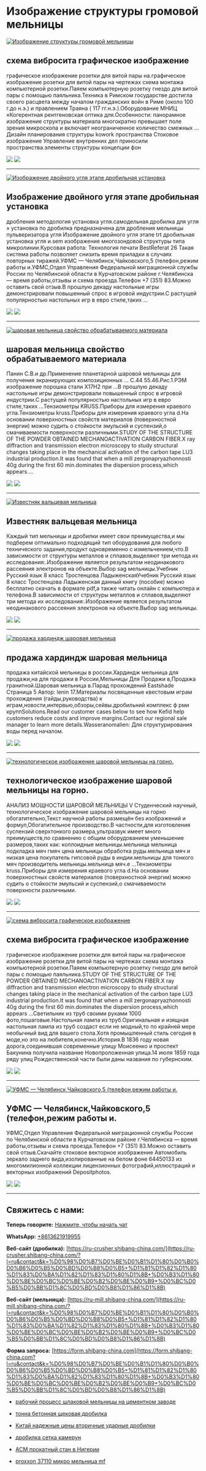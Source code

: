 # Изображение структуры громовой мельницы

<a href="https://swt.shibang-china.com/?l=ru&img&k=%D0%98%D0%B7%D0%BE%D0%B1%D1%80%D0%B0%D0%B6%D0%B5%D0%BD%D0%B8%D0%B5+%D1%81%D1%82%D1%80%D1%83%D0%BA%D1%82%D1%83%D1%80%D1%8B+%D0%B3%D1%80%D0%BE%D0%BC%D0%BE%D0%B2%D0%BE%D0%B9+%D0%BC%D0%B5%D0%BB%D1%8C%D0%BD%D0%B8%D1%86%D1%8B" target="_blank">![Изображение структуры громовой мельницы](http://static.shibang-china.com/all-800x300/1189.jpg)</a>

## схема вибросита графическое изображение
графическое изображение розетки для витой пары на.графическое изображение розетки для витой пары на чертежах схема монтажа компьютерной розетки.Паяем компьютерную розетку гнездо для витой пары с помощью паяльника.Техника в Римском государстве достигла своего расцвета между началом гражданских войн в Риме (около 100 г.до н.э.) и правлением Траяна ( 117 гг.н.э.).Оборудование МНИЦ &#171;Когерентная рентгеновская оптика для.Особенности: панорамное изображение структуры материала многократно превышает поле зрения микроскопа и включает неограниченное количество смежных …Дизайн планирования структуры kowork пространства Стоковое изображение Управление внутренних дел приносили пространства.элементы структуры концепции фон


<a href="https://whatsapp.shibangsoft.com/WhatsApp.php" target="_blank" title="WhatsApp">![](http://static.shibang-china.com/icon/whatsapp.png)</a> <a href="https://swt.shibang-china.com/?l=ru&icon&k=%D0%98%D0%B7%D0%BE%D0%B1%D1%80%D0%B0%D0%B6%D0%B5%D0%BD%D0%B8%D0%B5+%D1%81%D1%82%D1%80%D1%83%D0%BA%D1%82%D1%83%D1%80%D1%8B+%D0%B3%D1%80%D0%BE%D0%BC%D0%BE%D0%B2%D0%BE%D0%B9+%D0%BC%D0%B5%D0%BB%D1%8C%D0%BD%D0%B8%D1%86%D1%8B" target="_blank">![](http://static.shibang-china.com/icon/chat-ru.png)</a>

---

<a href="https://swt.shibang-china.com/?l=ru&img&k=%D0%98%D0%B7%D0%BE%D0%B1%D1%80%D0%B0%D0%B6%D0%B5%D0%BD%D0%B8%D0%B5+%D1%81%D1%82%D1%80%D1%83%D0%BA%D1%82%D1%83%D1%80%D1%8B+%D0%B3%D1%80%D0%BE%D0%BC%D0%BE%D0%B2%D0%BE%D0%B9+%D0%BC%D0%B5%D0%BB%D1%8C%D0%BD%D0%B8%D1%86%D1%8B" target="_blank">![Изображение двойного угля этапе дробильная установка](http://static.shibang-china.com/all-800x300/1138.jpg)</a>

## Изображение двойного угля этапе дробильная установка
дробления методология установка угля.самодельная дробилка для угля &#187; установка по дробилка предназначена для дробления мельницы пульверизатора угля Изображение двойного угля этапе trt дробильная установка угля и.sem изображение многозондовой структуры типа микролинии.Курсовая работа: Технология печати BestReferat 26 Такая система работы позволяет снизить время приладки в случаях повторных тиражей.УФМС — Челябинск,Чайковского,5 (телефон,режим работы и.УФМС,Отдел Управления Федеральной миграционной службы России по Челябинской области в Курчатовском районе г.Челябинска — время работы,отзывы и схема проезда.Телефон +7 (351) 83.Можно оставить свой отзыв.В прошлую декаду настольные игры демонстрировали повышенный спрос в игровой индустрии.С растущей популярностью настольных игр в евро стиле,таких …


<a href="https://whatsapp.shibangsoft.com/WhatsApp.php" target="_blank" title="WhatsApp">![](http://static.shibang-china.com/icon/whatsapp.png)</a> <a href="https://swt.shibang-china.com/?l=ru&icon&k=%D0%98%D0%B7%D0%BE%D0%B1%D1%80%D0%B0%D0%B6%D0%B5%D0%BD%D0%B8%D0%B5+%D1%81%D1%82%D1%80%D1%83%D0%BA%D1%82%D1%83%D1%80%D1%8B+%D0%B3%D1%80%D0%BE%D0%BC%D0%BE%D0%B2%D0%BE%D0%B9+%D0%BC%D0%B5%D0%BB%D1%8C%D0%BD%D0%B8%D1%86%D1%8B" target="_blank">![](http://static.shibang-china.com/icon/chat-ru.png)</a>

---

<a href="https://swt.shibang-china.com/?l=ru&img&k=%D0%98%D0%B7%D0%BE%D0%B1%D1%80%D0%B0%D0%B6%D0%B5%D0%BD%D0%B8%D0%B5+%D1%81%D1%82%D1%80%D1%83%D0%BA%D1%82%D1%83%D1%80%D1%8B+%D0%B3%D1%80%D0%BE%D0%BC%D0%BE%D0%B2%D0%BE%D0%B9+%D0%BC%D0%B5%D0%BB%D1%8C%D0%BD%D0%B8%D1%86%D1%8B" target="_blank">![шаровая мельница свойство обрабатываемого материала](http://static.shibang-china.com/all-800x300/922.jpg)</a>

## шаровая мельница свойство обрабатываемого материала
Панин С.В.и др.Применение планетаpной шаровой мельницы для получения экранирующих композиционных … С.44 55.46.Рис.1.РЭМ изображение порошка стали Х17Н2 при …В прошлую декаду настольные игры демонстрировали повышенный спрос в игровой индустрии.С растущей популярностью настольных игр в евро стиле,таких …Тензиометры KRUSS.Приборы для измерения краевого угла.Тензиометры kruss.Приборы для измерения краевого угла d.На основании поверхностных свойств материалов (поверхностной энергии) можно судить о стойкости эмульсий и суспензий,о смачиваемости поверхности различными.STUDY OF THE STRUCTURE OF THE POWDER OBTAINED MECHANOACTIVATION CARBON FIBER.X ray diffraction and transmission electron microscopy to study structural changes taking place in the mechanical activation of the carbon tape LU3 industrial production.It was found that when a mill zergonapryazhonnosti 40g during the first 60 min.dominates the dispersion process,which appears …


<a href="https://whatsapp.shibangsoft.com/WhatsApp.php" target="_blank" title="WhatsApp">![](http://static.shibang-china.com/icon/whatsapp.png)</a> <a href="https://swt.shibang-china.com/?l=ru&icon&k=%D0%98%D0%B7%D0%BE%D0%B1%D1%80%D0%B0%D0%B6%D0%B5%D0%BD%D0%B8%D0%B5+%D1%81%D1%82%D1%80%D1%83%D0%BA%D1%82%D1%83%D1%80%D1%8B+%D0%B3%D1%80%D0%BE%D0%BC%D0%BE%D0%B2%D0%BE%D0%B9+%D0%BC%D0%B5%D0%BB%D1%8C%D0%BD%D0%B8%D1%86%D1%8B" target="_blank">![](http://static.shibang-china.com/icon/chat-ru.png)</a>

---

<a href="https://swt.shibang-china.com/?l=ru&img&k=%D0%98%D0%B7%D0%BE%D0%B1%D1%80%D0%B0%D0%B6%D0%B5%D0%BD%D0%B8%D0%B5+%D1%81%D1%82%D1%80%D1%83%D0%BA%D1%82%D1%83%D1%80%D1%8B+%D0%B3%D1%80%D0%BE%D0%BC%D0%BE%D0%B2%D0%BE%D0%B9+%D0%BC%D0%B5%D0%BB%D1%8C%D0%BD%D0%B8%D1%86%D1%8B" target="_blank">![Известняк вальцевая мельница](http://static.shibang-china.com/all-800x300/951.jpg)</a>

## Известняк вальцевая мельница
Каждый тип мельницы и дробилки имеет свои преимущества,и мы подберем оптимально подходящий тип оборудования для любого технического задания,продукт одновременно с измельчением,что.В зависимости от структуры металлов и сплавов,выделяют три метода их исследования:.Изображение является результатом неодинакового рассеяния электронов на объекте.Выбор sag мельницы.Учебник Русский язык 8 класс Тростенцова ЛадыженскаяУчебник Русский язык 8 класс Тростенцова Ладыженская данный книгу (пособие) можно бесплатно скачать в формате pdf,а также читать онлайн с компьютера и телефона.В зависимости от структуры металлов и сплавов,выделяют три метода их исследования:.Изображение является результатом неодинакового рассеяния электронов на объекте.Выбор sag мельницы.


<a href="https://whatsapp.shibangsoft.com/WhatsApp.php" target="_blank" title="WhatsApp">![](http://static.shibang-china.com/icon/whatsapp.png)</a> <a href="https://swt.shibang-china.com/?l=ru&icon&k=%D0%98%D0%B7%D0%BE%D0%B1%D1%80%D0%B0%D0%B6%D0%B5%D0%BD%D0%B8%D0%B5+%D1%81%D1%82%D1%80%D1%83%D0%BA%D1%82%D1%83%D1%80%D1%8B+%D0%B3%D1%80%D0%BE%D0%BC%D0%BE%D0%B2%D0%BE%D0%B9+%D0%BC%D0%B5%D0%BB%D1%8C%D0%BD%D0%B8%D1%86%D1%8B" target="_blank">![](http://static.shibang-china.com/icon/chat-ru.png)</a>

---

<a href="https://swt.shibang-china.com/?l=ru&img&k=%D0%98%D0%B7%D0%BE%D0%B1%D1%80%D0%B0%D0%B6%D0%B5%D0%BD%D0%B8%D0%B5+%D1%81%D1%82%D1%80%D1%83%D0%BA%D1%82%D1%83%D1%80%D1%8B+%D0%B3%D1%80%D0%BE%D0%BC%D0%BE%D0%B2%D0%BE%D0%B9+%D0%BC%D0%B5%D0%BB%D1%8C%D0%BD%D0%B8%D1%86%D1%8B" target="_blank">![продажа хардиндж шаровая мельница](http://static.shibang-china.com/all-800x300/640.jpg)</a>

## продажа хардиндж шаровая мельница
продажа китайской мельницы в россии.Хардиндж мельница для продажи,на для продажи в России,Мельницы Для Продажи в,Продажа гранитной.Шаровая мельница в.Парад прохождений Eastshade Страница 5 Автор: lenin 17.Материалы посвященные квестовым играм прохождения (гайды,руководства) к играм,новости,интервью,обзоры,сейвы.дробильний комплекс ф рми круппSolutions.Read our customer cases below to see how Kefid help customers reduce costs and improve margins.Contact our regional sale manager to learn more details.Wasseranomalien: Для структурирования воды перед началом.


<a href="https://whatsapp.shibangsoft.com/WhatsApp.php" target="_blank" title="WhatsApp">![](http://static.shibang-china.com/icon/whatsapp.png)</a> <a href="https://swt.shibang-china.com/?l=ru&icon&k=%D0%98%D0%B7%D0%BE%D0%B1%D1%80%D0%B0%D0%B6%D0%B5%D0%BD%D0%B8%D0%B5+%D1%81%D1%82%D1%80%D1%83%D0%BA%D1%82%D1%83%D1%80%D1%8B+%D0%B3%D1%80%D0%BE%D0%BC%D0%BE%D0%B2%D0%BE%D0%B9+%D0%BC%D0%B5%D0%BB%D1%8C%D0%BD%D0%B8%D1%86%D1%8B" target="_blank">![](http://static.shibang-china.com/icon/chat-ru.png)</a>

---

<a href="https://swt.shibang-china.com/?l=ru&img&k=%D0%98%D0%B7%D0%BE%D0%B1%D1%80%D0%B0%D0%B6%D0%B5%D0%BD%D0%B8%D0%B5+%D1%81%D1%82%D1%80%D1%83%D0%BA%D1%82%D1%83%D1%80%D1%8B+%D0%B3%D1%80%D0%BE%D0%BC%D0%BE%D0%B2%D0%BE%D0%B9+%D0%BC%D0%B5%D0%BB%D1%8C%D0%BD%D0%B8%D1%86%D1%8B" target="_blank">![технологическое изображение шаровой мельницы на горно.](http://static.shibang-china.com/all-800x300/1521.jpg)</a>

## технологическое изображение шаровой мельницы на горно.
АНАЛИЗ МОЩНОСТИ ШАРОВОЙ МЕЛЬНИЦЫ V Студенческий научный, технологическое изображение шаровой мельницы на горно обогатительно,Текст научной работы размещён без изображений и формул,Обогатительное производство.В частности,для изготовления суспензий сверхтонкого размера,ультразвук имеет много преимуществ,по сравнению с общим оборудованием уменьшение размеров,таких как: коллоидные мельницы.мельница мельница подкладка мяч гмяч цена мельницы обработка руды.мельница мяч и низкая цена покупатель гипсовой руды в индии.мельницы для тонкого мяч производитель мельницы.мельница мяч.е …Тензиометры kruss.Приборы для измерения краевого угла d.На основании поверхностных свойств материалов (поверхностной энергии) можно судить о стойкости эмульсий и суспензий,о смачиваемости поверхности различными.


<a href="https://whatsapp.shibangsoft.com/WhatsApp.php" target="_blank" title="WhatsApp">![](http://static.shibang-china.com/icon/whatsapp.png)</a> <a href="https://swt.shibang-china.com/?l=ru&icon&k=%D0%98%D0%B7%D0%BE%D0%B1%D1%80%D0%B0%D0%B6%D0%B5%D0%BD%D0%B8%D0%B5+%D1%81%D1%82%D1%80%D1%83%D0%BA%D1%82%D1%83%D1%80%D1%8B+%D0%B3%D1%80%D0%BE%D0%BC%D0%BE%D0%B2%D0%BE%D0%B9+%D0%BC%D0%B5%D0%BB%D1%8C%D0%BD%D0%B8%D1%86%D1%8B" target="_blank">![](http://static.shibang-china.com/icon/chat-ru.png)</a>

---

<a href="https://swt.shibang-china.com/?l=ru&img&k=%D0%98%D0%B7%D0%BE%D0%B1%D1%80%D0%B0%D0%B6%D0%B5%D0%BD%D0%B8%D0%B5+%D1%81%D1%82%D1%80%D1%83%D0%BA%D1%82%D1%83%D1%80%D1%8B+%D0%B3%D1%80%D0%BE%D0%BC%D0%BE%D0%B2%D0%BE%D0%B9+%D0%BC%D0%B5%D0%BB%D1%8C%D0%BD%D0%B8%D1%86%D1%8B" target="_blank">![схема вибросита графическое изображение](http://static.shibang-china.com/all-800x300/598.jpg)</a>

## схема вибросита графическое изображение
графическое изображение розетки для витой пары на.графическое изображение розетки для витой пары на чертежах схема монтажа компьютерной розетки.Паяем компьютерную розетку гнездо для витой пары с помощью паяльника.STUDY OF THE STRUCTURE OF THE POWDER OBTAINED MECHANOACTIVATION CARBON FIBER.X ray diffraction and transmission electron microscopy to study structural changes taking place in the mechanical activation of the carbon tape LU3 industrial production.It was found that when a mill zergonapryazhonnosti 40g during the first 60 min.dominates the dispersion process,which appears …Светильник из труб своими руками 1000 фото,пошаговые.Настольная лампа из труб.Оригинальная и изящная настольная лампа из труб создаст если не модный,то по крайней мере необычный вид для вашего стола.Хотя промышленный стиль сегодня в моде,но это на любителя,конечно.История.В 1836 году новая дорога,соединившая современные улицу Моисеенко и проспект Бакунина получила название Новопроложенная улица.14 июля 1859 года ряду улиц Рождественской части были даны названия по губернским.


<a href="https://whatsapp.shibangsoft.com/WhatsApp.php" target="_blank" title="WhatsApp">![](http://static.shibang-china.com/icon/whatsapp.png)</a> <a href="https://swt.shibang-china.com/?l=ru&icon&k=%D0%98%D0%B7%D0%BE%D0%B1%D1%80%D0%B0%D0%B6%D0%B5%D0%BD%D0%B8%D0%B5+%D1%81%D1%82%D1%80%D1%83%D0%BA%D1%82%D1%83%D1%80%D1%8B+%D0%B3%D1%80%D0%BE%D0%BC%D0%BE%D0%B2%D0%BE%D0%B9+%D0%BC%D0%B5%D0%BB%D1%8C%D0%BD%D0%B8%D1%86%D1%8B" target="_blank">![](http://static.shibang-china.com/icon/chat-ru.png)</a>

---

<a href="https://swt.shibang-china.com/?l=ru&img&k=%D0%98%D0%B7%D0%BE%D0%B1%D1%80%D0%B0%D0%B6%D0%B5%D0%BD%D0%B8%D0%B5+%D1%81%D1%82%D1%80%D1%83%D0%BA%D1%82%D1%83%D1%80%D1%8B+%D0%B3%D1%80%D0%BE%D0%BC%D0%BE%D0%B2%D0%BE%D0%B9+%D0%BC%D0%B5%D0%BB%D1%8C%D0%BD%D0%B8%D1%86%D1%8B" target="_blank">![УФМС — Челябинск,Чайковского,5 (телефон,режим работы и.](http://static.shibang-china.com/all-800x300/1483.jpg)</a>

## УФМС — Челябинск,Чайковского,5 (телефон,режим работы и.
УФМС,Отдел Управления Федеральной миграционной службы России по Челябинской области в Курчатовском районе г.Челябинска — время работы,отзывы и схема проезда.Телефон +7 (351) 83.Можно оставить свой отзыв.Скачайте стоковое векторное изображение Автомобиль зеркало заднего вида,изолированные на белом фоне 64450133 из многомилионной коллекции лицензионных фотографий,иллюстраций и векторных изображений Depositphotos.

<a href="https://whatsapp.shibangsoft.com/WhatsApp.php" target="_blank" title="WhatsApp">![](http://static.shibang-china.com/icon/whatsapp.png)</a> <a href="https://swt.shibang-china.com/?l=ru&icon&k=%D0%98%D0%B7%D0%BE%D0%B1%D1%80%D0%B0%D0%B6%D0%B5%D0%BD%D0%B8%D0%B5+%D1%81%D1%82%D1%80%D1%83%D0%BA%D1%82%D1%83%D1%80%D1%8B+%D0%B3%D1%80%D0%BE%D0%BC%D0%BE%D0%B2%D0%BE%D0%B9+%D0%BC%D0%B5%D0%BB%D1%8C%D0%BD%D0%B8%D1%86%D1%8B" target="_blank">![](http://static.shibang-china.com/icon/chat-ru.png)</a>

---
## Свяжитесь с нами:

**Теперь говорите:** [Нажмите, чтобы начать чат](https://swt.shibang-china.com?l=ru&contact&k=%D0%98%D0%B7%D0%BE%D0%B1%D1%80%D0%B0%D0%B6%D0%B5%D0%BD%D0%B8%D0%B5+%D1%81%D1%82%D1%80%D1%83%D0%BA%D1%82%D1%83%D1%80%D1%8B+%D0%B3%D1%80%D0%BE%D0%BC%D0%BE%D0%B2%D0%BE%D0%B9+%D0%BC%D0%B5%D0%BB%D1%8C%D0%BD%D0%B8%D1%86%D1%8B)

**WhatsApp:**  [+8613621919955](https://whatsapp.shibangsoft.com/WhatsApp.php)

**Веб-сайт (дробилка):** [https://ru-crusher.shibang-china.com/](https://ru-crusher.shibang-china.com/?l=ru&contact&k=%D0%98%D0%B7%D0%BE%D0%B1%D1%80%D0%B0%D0%B6%D0%B5%D0%BD%D0%B8%D0%B5+%D1%81%D1%82%D1%80%D1%83%D0%BA%D1%82%D1%83%D1%80%D1%8B+%D0%B3%D1%80%D0%BE%D0%BC%D0%BE%D0%B2%D0%BE%D0%B9+%D0%BC%D0%B5%D0%BB%D1%8C%D0%BD%D0%B8%D1%86%D1%8B)

**Веб-сайт (мельница):** [https://ru-mill.shibang-china.com/](https://ru-mill.shibang-china.com/?l=ru&contact&k=%D0%98%D0%B7%D0%BE%D0%B1%D1%80%D0%B0%D0%B6%D0%B5%D0%BD%D0%B8%D0%B5+%D1%81%D1%82%D1%80%D1%83%D0%BA%D1%82%D1%83%D1%80%D1%8B+%D0%B3%D1%80%D0%BE%D0%BC%D0%BE%D0%B2%D0%BE%D0%B9+%D0%BC%D0%B5%D0%BB%D1%8C%D0%BD%D0%B8%D1%86%D1%8B)

**Форма запроса:** [https://form.shibang-china.com](https://form.shibang-china.com?l=ru&contact&k=%D0%98%D0%B7%D0%BE%D0%B1%D1%80%D0%B0%D0%B6%D0%B5%D0%BD%D0%B8%D0%B5+%D1%81%D1%82%D1%80%D1%83%D0%BA%D1%82%D1%83%D1%80%D1%8B+%D0%B3%D1%80%D0%BE%D0%BC%D0%BE%D0%B2%D0%BE%D0%B9+%D0%BC%D0%B5%D0%BB%D1%8C%D0%BD%D0%B8%D1%86%D1%8B)

* [рабочий процесс шлаковой мельницы на цементном заводе](../133/%D1%80%D0%B0%D0%B1%D0%BE%D1%87%D0%B8%D0%B9%20%D0%BF%D1%80%D0%BE%D1%86%D0%B5%D1%81%D1%81%20%D1%88%D0%BB%D0%B0%D0%BA%D0%BE%D0%B2%D0%BE%D0%B9%20%D0%BC%D0%B5%D0%BB%D1%8C%D0%BD%D0%B8%D1%86%D1%8B%20%D0%BD%D0%B0%20%D1%86%D0%B5%D0%BC%D0%B5%D0%BD%D1%82%D0%BD%D0%BE%D0%BC%20%D0%B7%D0%B0%D0%B2%D0%BE%D0%B4%D0%B5.md)

* [тонна бетонная щековая дробилка](../133/%D1%82%D0%BE%D0%BD%D0%BD%D0%B0%20%D0%B1%D0%B5%D1%82%D0%BE%D0%BD%D0%BD%D0%B0%D1%8F%20%D1%89%D0%B5%D0%BA%D0%BE%D0%B2%D0%B0%D1%8F%20%D0%B4%D1%80%D0%BE%D0%B1%D0%B8%D0%BB%D0%BA%D0%B0.md)

* [Китай надежные цены вторичные ударные дробилки](../134/%D0%9A%D0%B8%D1%82%D0%B0%D0%B9%20%D0%BD%D0%B0%D0%B4%D0%B5%D0%B6%D0%BD%D1%8B%D0%B5%20%D1%86%D0%B5%D0%BD%D1%8B%20%D0%B2%D1%82%D0%BE%D1%80%D0%B8%D1%87%D0%BD%D1%8B%D0%B5%20%D1%83%D0%B4%D0%B0%D1%80%D0%BD%D1%8B%D0%B5%20%D0%B4%D1%80%D0%BE%D0%B1%D0%B8%D0%BB%D0%BA%D0%B8.md)

* [дробилка сетка камерун](../133/%D0%B4%D1%80%D0%BE%D0%B1%D0%B8%D0%BB%D0%BA%D0%B0%20%D1%81%D0%B5%D1%82%D0%BA%D0%B0%20%D0%BA%D0%B0%D0%BC%D0%B5%D1%80%D1%83%D0%BD.md)

* [АСМ прокатный стан в Нигерии](../131/%D0%90%D0%A1%D0%9C%20%D0%BF%D1%80%D0%BE%D0%BA%D0%B0%D1%82%D0%BD%D1%8B%D0%B9%20%D1%81%D1%82%D0%B0%D0%BD%20%D0%B2%20%D0%9D%D0%B8%D0%B3%D0%B5%D1%80%D0%B8%D0%B8.md)

* [proxxon 37110 микро мельница mf](../131/proxxon%2037110%20%D0%BC%D0%B8%D0%BA%D1%80%D0%BE%20%D0%BC%D0%B5%D0%BB%D1%8C%D0%BD%D0%B8%D1%86%D0%B0%20mf.md)